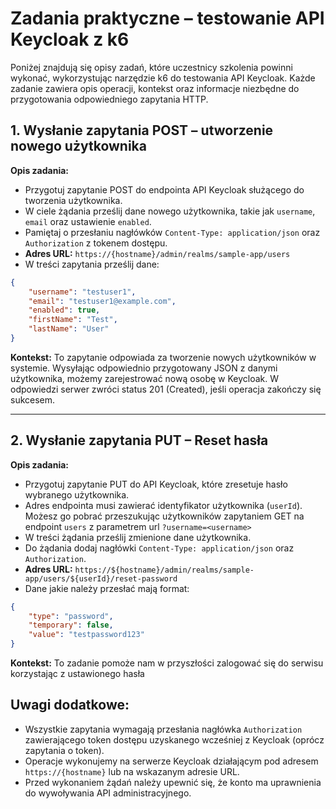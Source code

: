# Zadania praktyczne – testowanie API Keycloak z k6

Poniżej znajdują się opisy zadań, które uczestnicy szkolenia powinni wykonać, wykorzystując narzędzie k6 do testowania API Keycloak. Każde zadanie zawiera opis operacji, kontekst oraz informacje niezbędne do przygotowania odpowiedniego zapytania HTTP.

## 1. Wysłanie zapytania POST – utworzenie nowego użytkownika

**Opis zadania:**

* Przygotuj zapytanie POST do endpointa API Keycloak służącego do tworzenia użytkownika.
* W ciele żądania prześlij dane nowego użytkownika, takie jak `username`, `email` oraz ustawienie `enabled`.
* Pamiętaj o przesłaniu nagłówków `Content-Type: application/json` oraz `Authorization` z tokenem dostępu.
* **Adres URL:** `https://{hostname}/admin/realms/sample-app/users`
* W treści zapytania prześlij dane:

```json
{
    "username": "testuser1",
    "email": "testuser1@example.com",
    "enabled": true,
    "firstName": "Test",
    "lastName": "User"
}
```

**Kontekst:**
To zapytanie odpowiada za tworzenie nowych użytkowników w systemie. Wysyłając odpowiednio przygotowany JSON z danymi użytkownika, możemy zarejestrować nową osobę w Keycloak. W odpowiedzi serwer zwróci status 201 (Created), jeśli operacja zakończy się sukcesem.

---

## 2. Wysłanie zapytania PUT – Reset hasła

**Opis zadania:**
* Przygotuj zapytanie PUT do API Keycloak, które zresetuje hasło wybranego użytkownika.
* Adres endpointa musi zawierać identyfikator użytkownika (`userId`). Możesz go pobrać przeszukując użytkowników zapytaniem GET na endpoint `users` z parametrem url `?username=<username>`
* W treści żądania prześlij zmienione dane użytkownika.
* Do żądania dodaj nagłówki `Content-Type: application/json` oraz `Authorization`.
* **Adres URL:** `https://${hostname}/admin/realms/sample-app/users/${userId}/reset-password`
* Dane jakie należy przesłać mają format:

```json
{
    "type": "password",
    "temporary": false,
    "value": "testpassword123"
}
```

**Kontekst:**
To zadanie pomoże nam w przyszłości zalogować się do serwisu korzystając z ustawionego hasła

## Uwagi dodatkowe:

* Wszystkie zapytania wymagają przesłania nagłówka `Authorization` zawierającego token dostępu uzyskanego wcześniej z Keycloak (oprócz zapytania o token).
* Operacje wykonujemy na serwerze Keycloak działającym pod adresem `https://{hostname}` lub na wskazanym adresie URL.
* Przed wykonaniem żądań należy upewnić się, że konto ma uprawnienia do wywoływania API administracyjnego.


